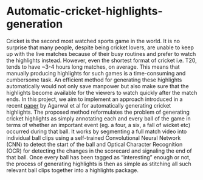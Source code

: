 # Automatic-cricket-highlights-generation

Cricket is the second most watched sports game in the world. It is no surprise that many people, despite being cricket lovers, are unable to keep up with the live matches because of their busy routines and prefer to watch the highlights instead. However, even the shortest format of cricket i.e. T20, tends to have ~3-4 hours long matches, on average. This means that manually producing highlights for such games is a time-consuming and cumbersome task. An efficient method for generating these highlights automatically would not only save manpower but also make sure that the highlights become available for the viewers to watch quickly after the match ends. 
In this project, we aim to implement an approach introduced in a recent [paper](https://www.ijitee.org/wp-content/uploads/papers/v8i11/J11180881019.pdf) by Agarwal et al  for automatically generating cricket highlights. The proposed method reformulates the problem of generating cricket highlights as simply annotating each and every ball of the game in terms of whether an important event (eg. a four, a six, a fall of wicket etc) occurred during that ball. It works by segmenting a full match video into individual ball clips using a self-trained Convolutional Neural Network (CNN) to detect the start of the ball and Optical Character Recognition (OCR) for detecting the changes in the scorecard and signaling the end of that ball. Once every ball has been tagged as “interesting” enough or not, the process of generating highlights is then as simple as stitching all such relevant ball clips together into a highlights package.
